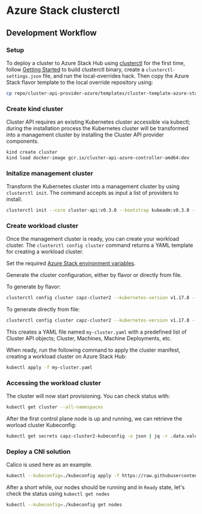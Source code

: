 # Azure Stack clusterctl

## Development Workflow

### Setup
To deploy a cluster to Azure Stack Hub using [clusterctl](https://cluster-api.sigs.k8s.io/clusterctl/overview.html) for the first time, follow [Getting Started](https://cluster-api.sigs.k8s.io/clusterctl/developers.html#getting-started) to build clusterctl binary, create a `clusterctl-settings.json` file, and run the local-overrides hack. Then copy the Azure Stack flavor template to the local override repository using: 

```bash
cp repo/cluster-api-provider-azure/templates/cluster-template-azure-stack.yaml ~/.cluster-api/overrides/infrastructure-azure/v0.4.0/
```

### Create kind cluster

Cluster API requires an existing Kubernetes cluster accessible via kubectl; during the installation process the Kubernetes cluster will be transformed into a management cluster by installing the Cluster API provider components. 
```bash
kind create cluster
kind load docker-image gcr.io/cluster-api-azure-controller-amd64:dev
```

### Initalize management cluster
Transform the Kubernetes cluster into a management cluster by using `clusterctl init`. The command accepts as input a list of providers to install. 
```bash
clusterctl init --core cluster-api:v0.3.0 --bootstrap kubeadm:v0.3.0 --control-plane kubeadm:v0.3.0 --infrastructure azure:v0.4.0
```

### Create workload cluster
Once the management cluster is ready, you can create your workload cluster. The `clusterctl config cluster` command returns a YAML template for creating a workload cluster. 

Set the required [Azure Stack environment variables](./azure-stack.md). 

Generate the cluster configuration, either by flavor or directly from file.

To generate by flavor: 
```bash
clusterctl config cluster capz-cluster2 --kubernetes-version v1.17.8 --control-plane-machine-count 1 --worker-machine-count 1 --flavor azure-stack > my-cluster.yaml
```
To generate directly from file: 
```bash
clusterctl config cluster capz-cluster2 --kubernetes-version v1.17.8 --control-plane-machine-count 1 --worker-machine-count 1 --from repo/cluster-api-provider-azure/templates/cluster-template-azure-stack.yaml > my-cluster.yaml
```
This creates a YAML file named `my-cluster.yaml` with a predefined list of Cluster API objects; Cluster, Machines, Machine Deployments, etc. 

When ready, run the following command to apply the cluster manifest, creating a workload cluster on Azure Stack Hub:
```bash
kubectl apply -f my-cluster.yaml
```

### Accessing the workload cluster
The cluster will now start provisioning. You can check status with: 
```bash
kubectl get cluster --all-namespaces
```
After the first control plane node is up and running, we can retrieve the worload cluster Kubeconfig: 
```bash
kubectl get secrets capz-cluster2-kubeconfig -o json | jq -r .data.value | base64 --decode > ./kubeconfig
```

### Deploy a CNI solution
Calico is used here as an example. 
```bash
kubectl --kubeconfig=./kubeconfig apply -f https://raw.githubusercontent.com/kubernetes-sigs/cluster-api-provider-azure/master/templates/addons/calico.yaml
```

After a short while, our nodes should be running and in `Ready` state, let's check the status using `kubectl get nodes`
```bash
kubectl --kubeconfig=./kubeconfig get nodes
```